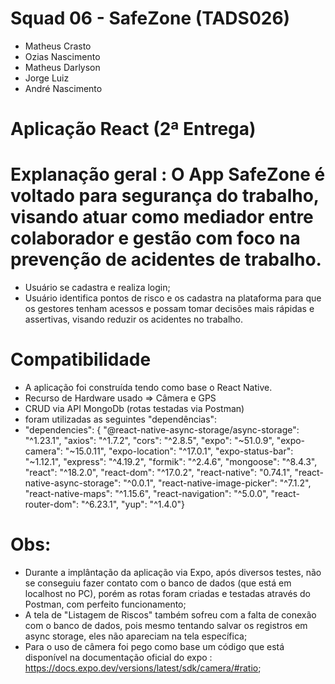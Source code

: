 # Squad 06 - SafeZone (TADS026)
- Matheus Crasto
- Ozias Nascimento
- Matheus Darlyson
- Jorge Luiz
- André Nascimento

# Aplicação React (2ª Entrega)

# Explanação geral : O App SafeZone é voltado para segurança do trabalho, visando atuar como mediador entre colaborador e gestão com foco na prevenção de acidentes de trabalho.
- Usuário se cadastra e realiza login;
- Usuário identifica pontos de risco e os cadastra na plataforma para que os gestores tenham acessos e possam tomar decisões mais rápidas e assertivas, visando reduzir os acidentes no trabalho.
  
# Compatibilidade
- A aplicação foi construída tendo como base o React Native. 
- Recurso de Hardware usado => Câmera e GPS
- CRUD via API MongoDb (rotas testadas via Postman)
- foram utilizadas as seguintes "dependências":
-   "dependencies": {
    "@react-native-async-storage/async-storage": "^1.23.1",
    "axios": "^1.7.2",
    "cors": "^2.8.5",
    "expo": "~51.0.9",
    "expo-camera": "~15.0.11",
    "expo-location": "^17.0.1",
    "expo-status-bar": "~1.12.1",
    "express": "^4.19.2",
    "formik": "^2.4.6",
    "mongoose": "^8.4.3",
    "react": "^18.2.0",
    "react-dom": "^17.0.2",
    "react-native": "0.74.1",
    "react-native-async-storage": "^0.0.1",
    "react-native-image-picker": "^7.1.2",
    "react-native-maps": "^1.15.6",
    "react-navigation": "^5.0.0",
    "react-router-dom": "^6.23.1",
    "yup": "^1.4.0"}
    
# Obs:
- Durante a implântação da aplicação via Expo, após diversos testes, não se conseguiu fazer contato com o banco de dados (que está em localhost no PC), porém as rotas foram criadas e testadas através do Postman, com perfeito funcionamento;
- A tela de "Listagem de Riscos" também sofreu com a falta de conexão com o banco de dados, pois mesmo tentando salvar os registros em async storage, eles não apareciam na tela específica;
- Para o uso de câmera foi pego como base um código que está disponível na documentação oficial do expo : https://docs.expo.dev/versions/latest/sdk/camera/#ratio;
  
    
    
